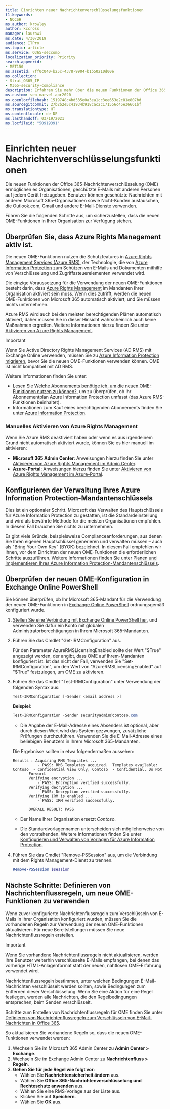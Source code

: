 ```yaml
---
title: Einrichten neuer Nachrichtenverschlüsselungsfunktionen
f1.keywords:
- NOCSH
ms.author: krowley
author: kccross
manager: laurawi
ms.date: 4/30/2019
audience: ITPro
ms.topic: article
ms.service: O365-seccomp
localization_priority: Priority
search.appverid:
- MET150
ms.assetid: 7ff0c040-b25c-4378-9904-b1b50210d00e
ms.collection:
- Strat_O365_IP
- M365-security-compliance
description: Erfahren Sie mehr über die neuen Funktionen der Office 365-Nachrichtenverschlüsselung, die die geschützte E-Mail-Kommunikation mit Personen innerhalb und außerhalb Ihrer Organisation ermöglichen.
ms.custom: seo-marvel-apr2020
ms.openlocfilehash: 1519748c4bd535e0a3ea1cc3ee653e2c81e807bd
ms.sourcegitcommit: 27b2b2e5c41934b918cac2c171556c45e36661bf
ms.translationtype: HT
ms.contentlocale: de-DE
ms.lasthandoff: 03/19/2021
ms.locfileid: "50919391"
---
```

# <a name="set-up-new-message-encryption-capabilities"></a>Einrichten neuer Nachrichtenverschlüsselungsfunktionen

Die neuen Funktionen der Office 365-Nachrichtenverschlüsselung (OME) ermöglichen es Organisationen, geschützte E-Mails mit anderen Personen auf jedem Gerät freizugeben. Benutzer können geschützte Nachrichten mit anderen Microsoft 365-Organisationen sowie Nicht-Kunden austauschen, die Outlook.com, Gmail und andere E-Mail-Dienste verwenden.

Führen Sie die folgenden Schritte aus, um sicherzustellen, dass die neuen OME-Funktionen in Ihrer Organisation zur Verfügung stehen.

## <a name="verify-that-azure-rights-management-is-active"></a>Überprüfen Sie, dass Azure Rights Management aktiv ist.

Die neuen OME-Funktionen nutzen die Schutzfeatures in [Azure Rights Management Services (Azure RMS)](/azure/information-protection/what-is-information-protection), der Technologie, die von [Azure Information Protection](/azure/information-protection/what-is-azure-rms) zum Schützen von E-Mails und Dokumenten mithilfe von Verschlüsselung und Zugriffssteuerelementen verwendet wird.

Die einzige Voraussetzung für die Verwendung der neuen OME-Funktionen besteht darin, dass [Azure Rights Management](/azure/information-protection/what-is-azure-rms) im Mandanten Ihrer Organisation aktiviert sein muss. Wenn dies zutrifft, werden die neuen OME-Funktionen von Microsoft 365 automatisch aktiviert, und Sie müssen nichts unternehmen.

Azure RMS wird auch bei den meisten berechtigenden Plänen automatisch aktiviert, daher müssen Sie in dieser Hinsicht wahrscheinlich auch keine Maßnahmen ergreifen. Weitere Informationen hierzu finden Sie unter [Aktivieren von Azure Rights Management](/azure/information-protection/activate-service).

>[!IMPORTANT]
>Wenn Sie Active Directory Rights Management Services (AD RMS) mit Exchange Online verwenden, müssen Sie zu [Azure Information Protection migrieren](/azure/information-protection/migrate-from-ad-rms-to-azure-rms), bevor Sie die neuen OME-Funktionen verwenden können. OME ist nicht kompatibel mit AD RMS.  

Weitere Informationen finden Sie unter:

- Lesen Sie [Welche Abonnements benötige ich, um die neuen OME-Funktionen nutzen zu können?](ome-faq.md#what-subscriptions-do-i-need-to-use-the-new-ome-capabilities), um zu überprüfen, ob Ihr Abonnementplan Azure Information Protection umfasst (das Azure RMS-Funktionen beinhaltet).
- Informationen zum Kauf eines berechtigenden Abonnements finden Sie unter [Azure Information Protection](https://azure.microsoft.com/services/information-protection/).  

### <a name="manually-activating-azure-rights-management"></a>Manuelles Aktivieren von Azure Rights Management

Wenn Sie Azure RMS deaktiviert haben oder wenn es aus irgendeinem Grund nicht automatisch aktiviert wurde, können Sie es hier manuell im aktivieren:

- **Microsoft 365 Admin Center**: Anweisungen hierzu finden Sie unter [Aktivieren von Azure Rights Management im Admin Center](/azure/information-protection/activate-office365).
- **Azure-Portal**: Anweisungen hierzu finden Sie unter [Aktivieren von Azure Rights Management im Azure-Portal](/azure/information-protection/activate-azure).

## <a name="configure-management-of-your-azure-information-protection-tenant-key"></a>Konfigurieren der Verwaltung Ihres Azure Information Protection-Mandantenschlüssels

Dies ist ein optionaler Schritt. Microsoft das Verwalten des Hauptschlüssels für Azure Information Protection zu gestatten, ist die Standardeinstellung und wird als bewährte Methode für die meisten Organisationen empfohlen. In diesem Fall brauchen Sie nichts zu unternehmen.

Es gibt viele Gründe, beispielsweise Complianceanforderungen, aus denen Sie Ihren eigenen Hauptschlüssel generieren und verwalten müssen – auch als "Bring Your Own Key" (BYOK) bezeichnet. In diesem Fall empfehlen wir Ihnen, vor dem Einrichten der neuen OME-Funktionen die erforderlichen Schritte auszuführen. Weitere Informationen finden Sie unter [Planen und Implementieren Ihres Azure Information Protection-Mandantenschlüssels](/information-protection/plan-design/plan-implement-tenant-key).

## <a name="verify-new-ome-configuration-in-exchange-online-powershell"></a>Überprüfen der neuen OME-Konfiguration in Exchange Online PowerShell

Sie können überprüfen, ob Ihr Microsoft 365-Mandant für die Verwendung der neuen OME-Funktionen in [Exchange Online PowerShell](/powershell/exchange/exchange-online-powershell) ordnungsgemäß konfiguriert wurde.
  
1. [Stellen Sie eine Verbindung mit Exchange Online PowerShell her](/powershell/exchange/connect-to-exchange-online-powershell), und verwenden Sie dafür ein Konto mit globalen Administratorberechtigungen in Ihrem Microsoft 365-Mandanten.

2. Führen Sie das Cmdlet "Get-IRMConfiguration" aus.

     Für den Parameter AzureRMSLicensingEnabled sollte der Wert "$True" angezeigt werden, der angibt, dass OME auf Ihrem-Mandanten konfiguriert ist. Ist das nicht der Fall, verwenden Sie "Set-IRMConfiguration", um den Wert von "AzureRMSLicensingEnabled" auf "$True" festzulegen, um OME zu aktivieren.

3. Führen Sie das Cmdlet "Test-IRMConfiguration" unter Verwendung der folgenden Syntax aus:

     ```powershell
     Test-IRMConfiguration [-Sender <email address >]
     ```  

   **Beispiel**:

     ```powershell
     Test-IRMConfiguration -Sender securityadmin@contoso.com
     ```

     - Die Angabe der E-Mail-Adresse eines Absenders ist optional, aber durch diesen Wert wird das System gezwungen, zusätzliche Prüfungen durchzuführen. Verwenden Sie die E-Mail-Adresse eines beliebigen Benutzers in Ihrem Microsoft 365-Mandanten.

     Die Ergebnisse sollten in etwa folgendermaßen aussehen:

     ```text
     Results : Acquiring RMS Templates ...
                - PASS: RMS Templates acquired.  Templates available: Contoso  - Confidential View Only, Contoso  - Confidential, Do Not
            Forward.
            Verifying encryption ...
                - PASS: Encryption verified successfully.
            Verifying decryption ...
                - PASS: Decryption verified successfully.
            Verifying IRM is enabled ...
                - PASS: IRM verified successfully.

            OVERALL RESULT: PASS
     ```

   - Der Name Ihrer Organisation ersetzt *Contoso*.

   - Die Standardvorlagennamen unterscheiden sich möglicherweise von den vorstehenden. Weitere Informationen finden Sie unter [Konfigurieren und Verwalten von Vorlagen für Azure Information Protection](/azure/information-protection/configure-policy-templates).

4. Führen Sie das Cmdlet "Remove-PSSession" aus, um die Verbindung mit dem Rights Management-Dienst zu trennen.

     ```powershell
     Remove-PSSession $session
     ```

## <a name="next-steps-define-mail-flow-rules-to-use-new-ome-capabilities"></a>Nächste Schritte: Definieren von Nachrichtenflussregeln, um neue OME-Funktionen zu verwenden

Wenn zuvor konfigurierte Nachrichtenflussregeln zum Verschlüsseln von E-Mails in Ihrer Organisation konfiguriert wurden, müssen Sie die vorhandenen Regeln zur Verwendung der neuen OME-Funktionen aktualisieren. Für neue Bereitstellungen müssen Sie neue Nachrichtenflussregeln erstellen.

>[!IMPORTANT]
>Wenn Sie vorhandene Nachrichtenflussregeln nicht aktualisieren, werden Ihre Benutzer weiterhin verschlüsselte E-Mails empfangen, bei denen das vorherige HTML-Anlagenformat statt der neuen, nahtlosen OME-Erfahrung verwendet wird.

Nachrichtenflussregeln bestimmen, unter welchen Bedingungen E-Mail-Nachrichten verschlüsselt werden sollten, sowie Bedingungen zum Entfernen dieser Verschlüsselung. Wenn Sie eine Aktion für eine Regel festlegen, werden alle Nachrichten, die den Regelbedingungen entsprechen, beim Senden verschlüsselt.
  
Schritte zum Erstellen von Nachrichtenflussregeln für OME finden Sie unter [Definieren von Nachrichtenflussregeln zum Verschlüsseln von E-Mail-Nachrichten in Office 365](define-mail-flow-rules-to-encrypt-email.md).

So aktualisieren Sie vorhandene Regeln so, dass die neuen OME-Funktionen verwendet werden:

1. Wechseln Sie im Microsoft 365 Admin Center zu **Admin Center > Exchange**.
2. Wechseln Sie im Exchange Admin Center zu **Nachrichtenfluss > Regeln**.
3. **Gehen Sie für jede Regel wie folgt vor**:
    - Wählen Sie **Nachrichtensicherheit ändern** aus.
    - Wählen Sie **Office 365-Nachrichtenverschlüsselung und Rechteschutz anwenden** aus.
    - Wählen Sie eine RMS-Vorlage aus der Liste aus.
    - Klicken Sie auf **Speichern**.
    - Wählen Sie **OK** aus.